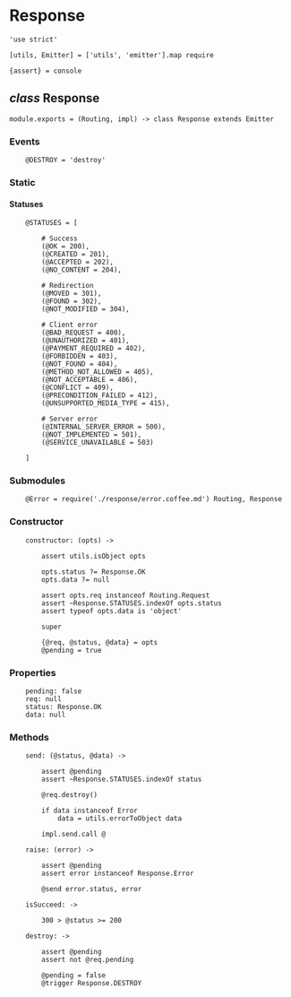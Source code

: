 Response
========

	'use strict'

	[utils, Emitter] = ['utils', 'emitter'].map require

	{assert} = console

*class* Response
----------------

	module.exports = (Routing, impl) -> class Response extends Emitter

### Events

		@DESTROY = 'destroy'

### Static

#### Statuses

		@STATUSES = [

			# Success
			(@OK = 200),
			(@CREATED = 201),
			(@ACCEPTED = 202),
			(@NO_CONTENT = 204),

			# Redirection
			(@MOVED = 301),
			(@FOUND = 302),
			(@NOT_MODIFIED = 304),

			# Client error
			(@BAD_REQUEST = 400),
			(@UNAUTHORIZED = 401),
			(@PAYMENT_REQUIRED = 402),
			(@FORBIDDEN = 403),
			(@NOT_FOUND = 404),
			(@METHOD_NOT_ALLOWED = 405),
			(@NOT_ACCEPTABLE = 406),
			(@CONFLICT = 409),
			(@PRECONDITION_FAILED = 412),
			(@UNSUPPORTED_MEDIA_TYPE = 415),

			# Server error
			(@INTERNAL_SERVER_ERROR = 500),
			(@NOT_IMPLEMENTED = 501),
			(@SERVICE_UNAVAILABLE = 503)

		]

### Submodules

		@Error = require('./response/error.coffee.md') Routing, Response

### Constructor

		constructor: (opts) ->

			assert utils.isObject opts

			opts.status ?= Response.OK
			opts.data ?= null

			assert opts.req instanceof Routing.Request
			assert ~Response.STATUSES.indexOf opts.status
			assert typeof opts.data is 'object'

			super

			{@req, @status, @data} = opts
			@pending = true

### Properties

		pending: false
		req: null
		status: Response.OK
		data: null

### Methods

		send: (@status, @data) ->

			assert @pending
			assert ~Response.STATUSES.indexOf status

			@req.destroy()

			if data instanceof Error
				data = utils.errorToObject data

			impl.send.call @

		raise: (error) ->

			assert @pending
			assert error instanceof Response.Error

			@send error.status, error

		isSucceed: ->

			300 > @status >= 200

		destroy: ->

			assert @pending
			assert not @req.pending

			@pending = false
			@trigger Response.DESTROY
